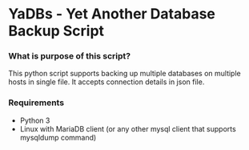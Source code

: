 # YaDBs - Yet Another Database Backup Script
### What is purpose of this script?
This python script supports backing up multiple databases on multiple hosts in single file. It accepts connection details in json file. 

### Requirements
* Python 3
* Linux with MariaDB client (or any other mysql client that supports mysqldump command)
